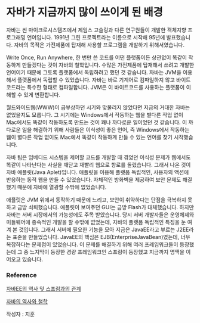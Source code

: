 # 자바가 지금까지 많이 쓰이게 된 배경

자바는 썬 마이크로시스템즈에서 제임스 고슬링과 다른 연구원들이 개발한 객체지향 프로그래밍 언어입니다. 1991년 그린 프로젝트라는 이름으로 시작해 95년에 발표했습니다. 자바의 목적은 가전제품에 탑재해 사용할 프로그램을 개발하기 위해서였습니다.

Write Once, Run Anywhere, 한 번만 쓴 코드를 어떤 플랫폼이든 상관없이 똑같이 작동하게 만들겠다는 것이 자바의 철학입니다. 수많은 가전제품에 탑재해서 쓰려고 개발한 언어이기 때문에 그토록 플랫폼에서 독립하려고 했던 것 같습니다. 자바는 JVM을 이용해서 플랫폼에서 독립할 수 있었습니다. 자바는 바로 기계어로 컴파일하지 않고 바이트코드라는 특수한 형태로 컴파일합니다. JVM은 이 바이트코드를 사용하는 플랫폼이 이해할 수 있게 변환합니다.

월드와이드웹(WWW)이 급부상하던 시기와 맞물리지 않았다면 지금의 거대한 자바는 없었을지도 모릅니다. 그 시기에는 Windows에서 작동하는 웹을 별다른 작업 없이 Mac에서도 똑같이 작동하도록 만드는 것이 꽤나 까다로운 일이었던 것 같습니다. 이 까다로운 일을 해결하기 위해 사람들은 이식성이 좋은 언어, 즉 Windows에서 작동하는 웹이 별다른 작업 없이도 Mac에서 똑같이 작동하게 만들 수 있는 언어를 찾기 시작했습니다.

자바 팀은 임베디드 시스템을 제어할 코드를 개발할 때 겪었던 이식성 문제가 웹에서도 똑같이 나타난다는 사실을 깨닫고 재빨리 웹으로 항로를 돌렸습니다. 그래서 나온 것이 자바 애플릿(Java Aplet)입니다. 애플릿을 이용해 플랫폼 독립적인, 사용자의 액션에 반응하는 동적 웹을 만들 수 있었습니다. 자체적인 방화벽을 제공하여 보안 문제도 해결했기 때문에 자바에 열광할 수밖에 없었습니다.

애플릿은 JVM 위에서 동작하기 때문에 느리고, 보안이 취약하다는 단점을 극복하지 못하고 금방 쇠퇴했습니다. 애플릿이 보여주던  GUI는 금방 Flash가 대체했습니다. 하지만 자바는 서버 시장에서의 가능성에도 주목 받았습니다. 당시 서버 개발자들은 운영체제와 미들웨어에 종속적인 개발을 할 수밖에 없었는데, 자바의 플랫폼 독립적인 특징을 눈 여겨 본 것입니다. 그래서 서버에 필요한 기능을 모아 지금은 JavaEE라고 부르는 J2EE라는 표준을 만들었습니다. JavaEE의 핵심은 EJB(EnterpriseJavaBean)였는데, 너무 복잡하다는 문제점이 있었습니다. 이 문제를 해결하기 위해 여러 프레임워크들이 등장했는데 그 중 느지막이 등장한 경량 프레임워크인 스프링이 등장했고 지금까지 명맥을 이어오고 있습니다.

### Reference

[자바EE의 역사 및 스프링과의 관계]([]())

[자바의 역사와 철학](https://www.holaxprogramming.com/2017/08/16/java-history/)

작성자 : 지훈